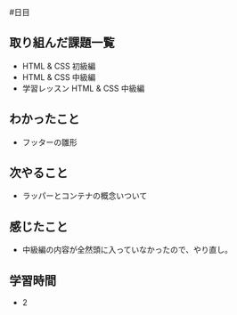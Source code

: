 #日目
## 取り組んだ課題一覧
- HTML & CSS 初級編
- HTML & CSS 中級編
- 学習レッスン HTML & CSS 中級編
## わかったこと
- フッターの雛形
## 次やること
- ラッパーとコンテナの概念いついて
## 感じたこと
- 中級編の内容が全然頭に入っていなかったので、やり直し。
## 学習時間
- 2
